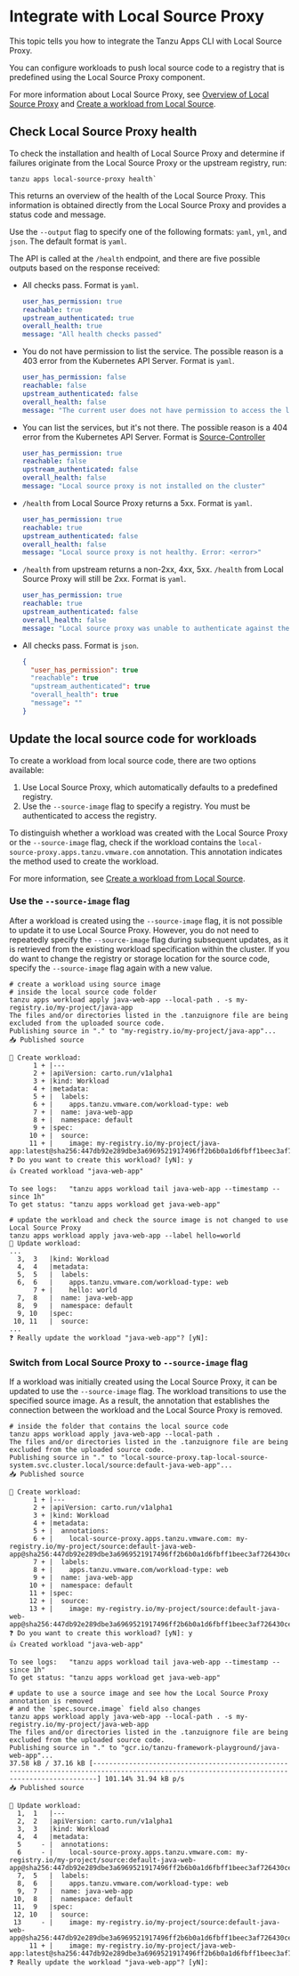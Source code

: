 # Integrate with Local Source Proxy

This topic tells you how to integrate the Tanzu Apps CLI with Local Source Proxy.

You can configure workloads to push local source code to a registry that is predefined using
the Local Source Proxy component.

For more information about Local Source Proxy, see [Overview of Local Source Proxy](../../../local-source-proxy/about.hbs.md) and [Create a workload from Local Source](../tutorials/create-update-workload.hbs.md#create-a-workload-from-local-source).

## Check Local Source Proxy health

To check the installation and health of Local Source Proxy and determine if failures originate from
the Local Source Proxy or the upstream registry, run:

```console
tanzu apps local-source-proxy health`
```

This returns an overview of the health of the Local Source Proxy. This information is obtained
directly from the Local Source Proxy and provides a status code and message.

Use the `--output` flag to specify one of the following formats: `yaml`, `yml`, and `json`. The default
format is `yaml`.

The API is called at the `/health` endpoint, and there are five possible outputs
based on the response received:

- All checks pass. Format is `yaml`.

  ```yaml
  user_has_permission: true
  reachable: true
  upstream_authenticated: true
  overall_health: true
  message: "All health checks passed"
  ```

- You do not have permission to list the service. The possible reason is a 403 error from the
Kubernetes API Server. Format is `yaml`.

  ```yaml
  user_has_permission: false
  reachable: false
  upstream_authenticated: false
  overall_health: false
  message: "The current user does not have permission to access the local source proxy"
  ```

- You can list the services, but it's not there. The possible reason is a 404 error from the Kubernetes
API Server. Format is [Source-Controller](../../../source-controller/about.hbs.md)

  ```yaml
  user_has_permission: true
  reachable: false
  upstream_authenticated: false
  overall_health: false
  message: "Local source proxy is not installed on the cluster"
  ```

- `/health` from Local Source Proxy returns a 5xx. Format is `yaml`.

  ```yaml
  user_has_permission: true
  reachable: true
  upstream_authenticated: false
  overall_health: false
  message: "Local source proxy is not healthy. Error: <error>"
  ```

- `/health` from upstream returns a non-2xx, 4xx, 5xx. `/health` from Local Source Proxy will still
  be 2xx. Format is `yaml`.

  ```yaml
  user_has_permission: true
  reachable: true
  upstream_authenticated: false
  overall_health: false
  message: "Local source proxy was unable to authenticate against the target registry. Error: <error>"
  ```

- All checks pass. Format is `json`.

  ```json
  {
    "user_has_permission": true
    "reachable": true
    "upstream_authenticated": true
    "overall_health": true
    "message": ""
  }
  ```

## Update the local source code for workloads

To create a workload from local source code, there are two options available:

1. Use Local Source Proxy, which automatically defaults to a predefined registry.
2. Use the `--source-image` flag to specify a registry. You must be authenticated to access
the registry.

To distinguish whether a workload was created with the Local Source Proxy or the `--source-image`
flag, check if the workload contains the `local-source-proxy.apps.tanzu.vmware.com` annotation.
This annotation indicates the method used to create the workload. 

For more information, see [Create a workload from Local Source](../tutorials/create-update-workload.hbs.md#create-a-workload-from-local-source).

### Use the `--source-image` flag

After a workload is created using the `--source-image` flag, it is not possible to update it
to use Local Source Proxy.
However, you do not need to repeatedly specify the `--source-image` flag during
subsequent updates, as it is retrieved from the existing workload specification within the cluster.
If you do want to change the registry or storage location for the source code, specify the `--source-image` flag again with a new value.

```console
# create a workload using source image
# inside the local source code folder
tanzu apps workload apply java-web-app --local-path . -s my-registry.io/my-project/java-app                                   
The files and/or directories listed in the .tanzuignore file are being excluded from the uploaded source code.
Publishing source in "." to "my-registry.io/my-project/java-app"...
📥 Published source

🔎 Create workload:
      1 + |---
      2 + |apiVersion: carto.run/v1alpha1
      3 + |kind: Workload
      4 + |metadata:
      5 + |  labels:
      6 + |    apps.tanzu.vmware.com/workload-type: web
      7 + |  name: java-web-app
      8 + |  namespace: default
      9 + |spec:
     10 + |  source:
     11 + |    image: my-registry.io/my-project/java-app:latest@sha256:447db92e289dbe3a6969521917496ff2b6b0a1d6fbff1beec3af726430ce8493
❓ Do you want to create this workload? [yN]: y
👍 Created workload "java-web-app"

To see logs:   "tanzu apps workload tail java-web-app --timestamp --since 1h"
To get status: "tanzu apps workload get java-web-app"

# update the workload and check the source image is not changed to use Local Source Proxy
tanzu apps workload apply java-web-app --label hello=world
🔎 Update workload:
...
  3,  3   |kind: Workload
  4,  4   |metadata:
  5,  5   |  labels:
  6,  6   |    apps.tanzu.vmware.com/workload-type: web
      7 + |    hello: world
  7,  8   |  name: java-web-app
  8,  9   |  namespace: default
  9, 10   |spec:
 10, 11   |  source:
...
❓ Really update the workload "java-web-app"? [yN]:
```

### Switch from Local Source Proxy to `--source-image` flag

If a workload was initially created using the Local Source Proxy, it can be updated to use the
`--source-image` flag. The workload transitions to use the specified source image. As a result, the annotation that establishes the connection between the workload and the Local Source Proxy
is removed.

```console
# inside the folder that contains the local source code
tanzu apps workload apply java-web-app --local-path .                                              
The files and/or directories listed in the .tanzuignore file are being excluded from the uploaded source code.
Publishing source in "." to "local-source-proxy.tap-local-source-system.svc.cluster.local/source:default-java-web-app"...
📥 Published source

🔎 Create workload:
      1 + |---
      2 + |apiVersion: carto.run/v1alpha1
      3 + |kind: Workload
      4 + |metadata:
      5 + |  annotations:
      6 + |    local-source-proxy.apps.tanzu.vmware.com: my-registry.io/my-project/source:default-java-web-app@sha256:447db92e289dbe3a6969521917496ff2b6b0a1d6fbff1beec3af726430ce8493
      7 + |  labels:
      8 + |    apps.tanzu.vmware.com/workload-type: web
      9 + |  name: java-web-app
     10 + |  namespace: default
     11 + |spec:
     12 + |  source:
     13 + |    image: my-registry.io/my-project/source:default-java-web-app@sha256:447db92e289dbe3a6969521917496ff2b6b0a1d6fbff1beec3af726430ce8493
❓ Do you want to create this workload? [yN]: y
👍 Created workload "java-web-app"

To see logs:   "tanzu apps workload tail java-web-app --timestamp --since 1h"
To get status: "tanzu apps workload get java-web-app"

# update to use a source image and see how the Local Source Proxy annotation is removed
# and the `spec.source.image` field also changes
tanzu apps workload apply java-web-app --local-path . -s my-registry.io/my-project/java-web-app                      
The files and/or directories listed in the .tanzuignore file are being excluded from the uploaded source code.
Publishing source in "." to "gcr.io/tanzu-framework-playground/java-web-app"...
37.58 kB / 37.16 kB [---------------------------------------------------------------------------------------------------------------------------------------------] 101.14% 31.94 kB p/s
📥 Published source

🔎 Update workload:
  1,  1   |---
  2,  2   |apiVersion: carto.run/v1alpha1
  3,  3   |kind: Workload
  4,  4   |metadata:
  5     - |  annotations:
  6     - |    local-source-proxy.apps.tanzu.vmware.com: my-registry.io/my-project/source:default-java-web-app@sha256:447db92e289dbe3a6969521917496ff2b6b0a1d6fbff1beec3af726430ce8493
  7,  5   |  labels:
  8,  6   |    apps.tanzu.vmware.com/workload-type: web
  9,  7   |  name: java-web-app
 10,  8   |  namespace: default
 11,  9   |spec:
 12, 10   |  source:
 13     - |    image: my-registry.io/my-project/source:default-java-web-app@sha256:447db92e289dbe3a6969521917496ff2b6b0a1d6fbff1beec3af726430ce8493
     11 + |    image: my-registry.io/my-project/java-web-app:latest@sha256:447db92e289dbe3a6969521917496ff2b6b0a1d6fbff1beec3af726430ce8493
❓ Really update the workload "java-web-app"? [yN]: 
```
